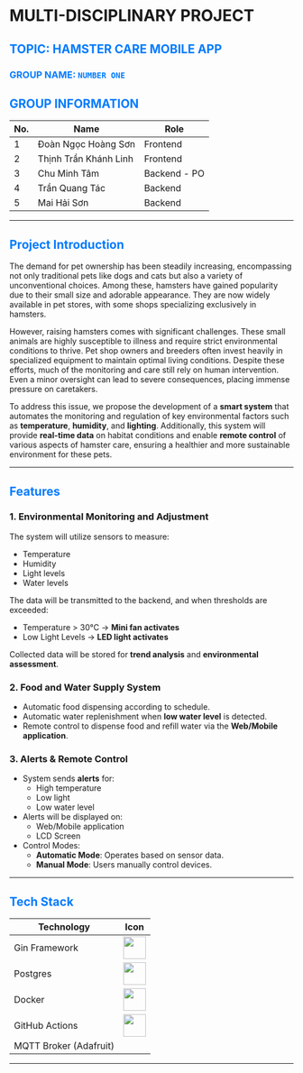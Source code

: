 # MULTI-DISCIPLINARY PROJECT

## <span style="color:#007bff;">TOPIC: HAMSTER CARE MOBILE APP</span>

### <span style="color:#007bff;">GROUP NAME: `NUMBER ONE`</span>

## <span style="color:#007bff;">GROUP INFORMATION</span>

| No. | Name                  | Role         |
| --- | --------------------- | ------------ |
| 1   | Đoàn Ngọc Hoàng Sơn   | Frontend     |
| 2   | Thịnh Trần Khánh Linh | Frontend     |
| 3   | Chu Minh Tâm          | Backend - PO |
| 4   | Trần Quang Tác        | Backend      |
| 5   | Mai Hải Sơn           | Backend      |

---

## <span style="color:#007bff;">Project Introduction</span>

The demand for pet ownership has been steadily increasing, encompassing not only traditional pets like dogs and cats but also a variety of unconventional choices. Among these, hamsters have gained popularity due to their small size and adorable appearance. They are now widely available in pet stores, with some shops specializing exclusively in hamsters.

However, raising hamsters comes with significant challenges. These small animals are highly susceptible to illness and require strict environmental conditions to thrive. Pet shop owners and breeders often invest heavily in specialized equipment to maintain optimal living conditions. Despite these efforts, much of the monitoring and care still rely on human intervention. Even a minor oversight can lead to severe consequences, placing immense pressure on caretakers.

To address this issue, we propose the development of a **smart system** that automates the monitoring and regulation of key environmental factors such as **temperature**, **humidity**, and **lighting**. Additionally, this system will provide **real-time data** on habitat conditions and enable **remote control** of various aspects of hamster care, ensuring a healthier and more sustainable environment for these pets.

---

## <span style="color:#007bff;">Features</span>

### 1. Environmental Monitoring and Adjustment

The system will utilize sensors to measure:

- Temperature
- Humidity
- Light levels
- Water levels

The data will be transmitted to the backend, and when thresholds are exceeded:

- Temperature > 30°C → **Mini fan activates**
- Low Light Levels → **LED light activates**

Collected data will be stored for **trend analysis** and **environmental assessment**.

### 2. Food and Water Supply System

- Automatic food dispensing according to schedule.
- Automatic water replenishment when **low water level** is detected.
- Remote control to dispense food and refill water via the **Web/Mobile application**.

### 3. Alerts & Remote Control

- System sends **alerts** for:
  - High temperature
  - Low light
  - Low water level
- Alerts will be displayed on:
  - Web/Mobile application
  - LCD Screen
- Control Modes:
  - **Automatic Mode**: Operates based on sensor data.
  - **Manual Mode**: Users manually control devices.

---

## <span style="color:#007bff;">Tech Stack</span>

| Technology             | Icon                                                                                                           |
| ---------------------- | -------------------------------------------------------------------------------------------------------------- |
| Gin Framework          | <img src="https://cdn.jsdelivr.net/gh/devicons/devicon/icons/go/go-original.svg" width="40" />                 |
| Postgres               | <img src="https://cdn.jsdelivr.net/gh/devicons/devicon/icons/postgresql/postgresql-original.svg" width="40" /> |
| Docker                 | <img src="https://cdn.jsdelivr.net/gh/devicons/devicon/icons/docker/docker-original.svg" width="40" />         |
| GitHub Actions         | <img src="https://cdn.jsdelivr.net/gh/devicons/devicon/icons/github/github-original.svg" width="40" />         |
| MQTT Broker (Adafruit) |                                                                                                                |

---
